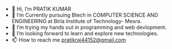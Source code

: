 - 👋 Hi, I’m PRATIK KUMAR
- 👀 I’m Currently pursuing Btech in COMPUTER SCIENCE AND ENGINEERING at Birla Institute of Technology- Mesra.
- 🌱 I’m trying my hands out in programming and web devlopment.
- 💞️ I’m looking forward to learn and explore new technologies.
- 📫 How to reach me pratikraj44152@gmail.com

<!---
pratik4you/pratik4you is a ✨ special ✨ repository because its `README.md` (this file) appears on your GitHub profile.
You can click the Preview link to take a look at your changes.
--->
